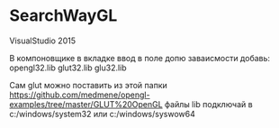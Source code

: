 # SearchWayGL

VisualStudio 2015

В компоновщике в вкладке ввод в поле допю заваисмости добавь:
opengl32.lib
glut32.lib
glu32.lib

Сам glut можно поставить из этой папки
https://github.com/medmene/opengl-examples/tree/master/GLUT%20OpenGL
файлы lib подключай в c:/windows/system32 или c:/windows/syswow64
